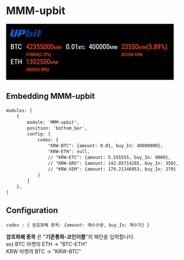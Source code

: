 # MMM-upbit

![MMM-upbit.png](/MMM-upbit.png)   

## Embedding MMM-upbit
``` JS
modules: [
	{
		module: 'MMM-upbit',
		position: 'bottom_bar',
		config: {
			codes: {
				"KRW-BTC": {amount: 0.01, buy_In: 40000000},
				"KRW-ETH": null,
				// "KRW-ETC": {amount: 5.555555, buy_In: 9000},
				// "KRW-GRS": {amount: 142.85714285, buy_In: 350},
				// "KRW-XEM": {amount: 179.21146953, buy_In: 279}
			}
		}
	},
]
```

## Configuration
```JS
codes : { 암호화폐 종목: {amount: 매수수량, buy_In: 매수가} }
```

**암호화폐 종목** 은 "**기준통화-코인이름**"의 패턴을 입력합니다.   
ex) BTC 마켓의 ETH -> "BTC-ETH"   
    KRW 마켓의 BTC -> "KRW-BTC"